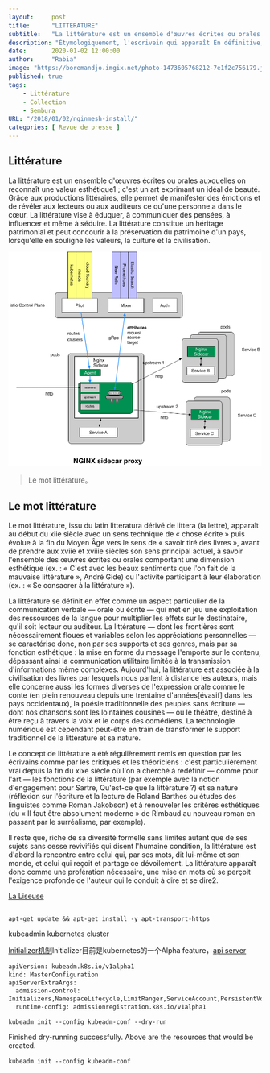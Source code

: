 ```yaml
---
layout:     post 
title:      "LITTERATURE"
subtitle:   "La littérature est un ensemble d'œuvres écrites ou orales auxquelles on reconnaît"
description: "Étymologiquement, l'escrivein qui apparaît En définitive, quels que soient les choix esthétiques de chaque auteur de ce recueil, le démon de la haine y est toujours nommé, seul moyen de l’exorciser. Muzirankoni, l’imbattable du Rwandais Augustin Gasake se termine par cette jolie invite, sans doute rituelle : « Je remets le conte là où je l’ai détaché, qui veut le perpétuer le prend. Et s’il est un endroit du monde où cela mérite d’être inlassablement rappelé…"
date:       2020-01-02 12:00:00
author:     "Rabia"
image: "https://boremandjo.imgix.net/photo-1473605768212-7e1f2c756179.jpg"
published: true
tags:
    - Littérature 
    - Collection
    - Sembura
URL: "/2018/01/02/nginmesh-install/"
categories: [ Revue de presse ]
---
```


## Littérature

La littérature est un ensemble d'œuvres écrites ou orales auxquelles on reconnaît une valeur esthétique1 ; c'est un art exprimant un idéal de beauté. Grâce aux productions littéraires, elle permet de manifester des émotions et de révéler aux lecteurs ou aux auditeurs ce qu'une personne a dans le cœur. La littérature vise à éduquer, à communiquer des pensées, à influencer et même à séduire. La littérature constitue un héritage patrimonial et peut concourir à la préservation du patrimoine d'un pays, lorsqu'elle en souligne les valeurs, la culture et la civilisation.

<!--more-->
![Nginmesh sidecar proxy](https://raw.githubusercontent.com/nginmesh/nginmesh/master/images/nginx_sidecar.png)

> Le mot littérature。

## Le mot littérature

Le mot littérature, issu du latin litteratura dérivé de littera (la lettre), apparaît au début du xiie siècle avec un sens technique de « chose écrite » puis évolue à la fin du Moyen Âge vers le sens de « savoir tiré des livres », avant de prendre aux xviie et xviiie siècles son sens principal actuel, à savoir l'ensemble des œuvres écrites ou orales comportant une dimension esthétique (ex. : « C'est avec les beaux sentiments que l'on fait de la mauvaise littérature », André Gide) ou l'activité participant à leur élaboration (ex. : « Se consacrer à la littérature »).

La littérature se définit en effet comme un aspect particulier de la communication verbale — orale ou écrite — qui met en jeu une exploitation des ressources de la langue pour multiplier les effets sur le destinataire, qu'il soit lecteur ou auditeur. La littérature — dont les frontières sont nécessairement floues et variables selon les appréciations personnelles — se caractérise donc, non par ses supports et ses genres, mais par sa fonction esthétique : la mise en forme du message l'emporte sur le contenu, dépassant ainsi la communication utilitaire limitée à la transmission d'informations même complexes. Aujourd'hui, la littérature est associée à la civilisation des livres par lesquels nous parlent à distance les auteurs, mais elle concerne aussi les formes diverses de l'expression orale comme le conte (en plein renouveau depuis une trentaine d'années[évasif] dans les pays occidentaux), la poésie traditionnelle des peuples sans écriture — dont nos chansons sont les lointaines cousines — ou le théâtre, destiné à être reçu à travers la voix et le corps des comédiens. La technologie numérique est cependant peut-être en train de transformer le support traditionnel de la littérature et sa nature.

Le concept de littérature a été régulièrement remis en question par les écrivains comme par les critiques et les théoriciens : c'est particulièrement vrai depuis la fin du xixe siècle où l'on a cherché à redéfinir — comme pour l'art — les fonctions de la littérature (par exemple avec la notion d'engagement pour Sartre, Qu'est-ce que la littérature ?) et sa nature (réflexion sur l'écriture et la lecture de Roland Barthes ou études des linguistes comme Roman Jakobson) et à renouveler les critères esthétiques (du « Il faut être absolument moderne » de Rimbaud au nouveau roman en passant par le surréalisme, par exemple).

Il reste que, riche de sa diversité formelle sans limites autant que de ses sujets sans cesse revivifiés qui disent l'humaine condition, la littérature est d'abord la rencontre entre celui qui, par ses mots, dit lui-même et son monde, et celui qui reçoit et partage ce dévoilement. La littérature apparaît donc comme une profération nécessaire, une mise en mots où se perçoit l'exigence profonde de l'auteur qui le conduit à dire et se dire2.

[La Liseuse](https://fr.wikipedia.org/wiki/Jean-Honor%C3%A9_Fragonard)


```

```


```
apt-get update && apt-get install -y apt-transport-https

```
kubeadmin kubernetes cluster

[Initializer机制](https://kubernetes.io/docs/admin/extensible-admission-controllers/#initializers)Initializer目前是kubernetes的一个Alpha feature，[api server](https://kubernetes.io/docs/admin/extensible-admission-controllers/#enable-initializers-alpha-feature)

```
apiVersion: kubeadm.k8s.io/v1alpha1
kind: MasterConfiguration
apiServerExtraArgs:
  admission-control: Initializers,NamespaceLifecycle,LimitRanger,ServiceAccount,PersistentVolumeLabel,DefaultStorageClass,ValidatingAdmissionWebhook,ResourceQuota,DefaultTolerationSeconds,MutatingAdmissionWebhook
  runtime-config: admissionregistration.k8s.io/v1alpha1
```

```
kubeadm init --config kubeadm-conf --dry-run
```
Finished dry-running successfully. Above are the resources that would be created.

```
kubeadm init --config kubeadm-conf
```


```